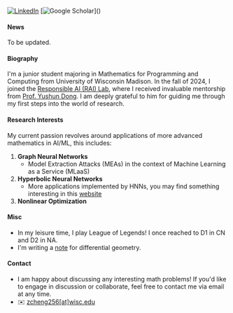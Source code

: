 [![LinkedIn](https://img.shields.io/badge/LinkedIn-%230A66C2?style=for-the-badge&logo=linkedin&logoColor=white)](https://www.linkedin.com/in/zhan-cheng-83052b292)
[![Google Scholar](https://img.shields.io/badge/Google%20Scholar-%230A4D92?style=for-the-badge&logo=googlescholar&logoColor=white)](\)


#### News

To be updated.


#### Biography

I'm a junior student majoring in Mathematics for Programming and Computing from University of Wisconsin Madison. In the fall of 2024, I joined the [Responsible AI (RAI) Lab](https://yushundong.github.io//students/), where I received invaluable mentorship from [Prof. Yushun Dong](https://yushundong.github.io/). I am deeply grateful to him for guiding me through my first steps into the world of research.

#### Research Interests

My current passion revolves around applications of more advanced mathematics in AI/ML, this includes:

1. <strong><strong>Graph Neural Networks</strong></strong> 
    * Model Extraction Attacks (MEAs) in the context of Machine Learning as a Service (MLaaS)
2. <strong><strong>Hyperbolic Neural Networks</strong></strong> 
    * More applications implemented by HNNs, you may find something interesting in this [website](https://github.com/marlin-codes/Awesome-Hyperbolic-Representation-and-Deep-Learning?tab=readme-ov-file#graph-embeddings)
3. <strong><strong>Nonlinear Optimization</strong></strong>

#### Misc

* In my leisure time, I play League of Legends! I once reached to D1 in CN and D2 in NA.
* I'm writing a [note](/static/asserts/Notes.pdf) for differential geometry.

#### Contact<p id="contact-info"></p>

* </strong></strong>I am happy about discussing any interesting math problems! </strong></strong> If you'd like to engage in discussion or collaborate, feel free to contact me via email at any time. 
* ✉️ [zcheng256[at]wisc.edu](mailto:zcheng256@wisc.edu)
